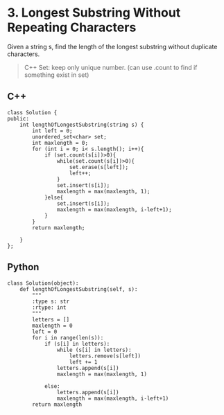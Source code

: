 # 3. Longest Substring Without Repeating Characters

Given a string s, find the length of the longest substring without duplicate characters.

> C++ Set: keep only unique number. (can use .count to find if something exist in set)
## C++
```
class Solution {
public:
    int lengthOfLongestSubstring(string s) {
        int left = 0;
        unordered_set<char> set;
        int maxlength = 0;
        for (int i = 0; i< s.length(); i++){
            if (set.count(s[i])>0){
                while(set.count(s[i])>0){
                    set.erase(s[left]);
                    left++;
                }
                set.insert(s[i]);
                maxlength = max(maxlength, 1);
            }else{
                set.insert(s[i]);
                maxlength = max(maxlength, i-left+1);
            }
        }
        return maxlength;
        
    }
};
```

## Python

```
class Solution(object):
    def lengthOfLongestSubstring(self, s):
        """
        :type s: str
        :rtype: int
        """
        letters = []
        maxlength = 0
        left = 0
        for i in range(len(s)):
            if (s[i] in letters):
                while (s[i] in letters):
                    letters.remove(s[left])
                    left += 1
                letters.append(s[i])
                maxlength = max(maxlength, 1)

            else:
                letters.append(s[i])
                maxlength = max(maxlength, i-left+1)
        return maxlength
        
```